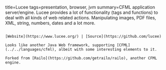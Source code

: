 title=Lucee
tags=presentation, browser, jvm
summary=CFML application server/engine. Lucee provides a lot of functionality (tags and functions) to deal with all kinds of web related actions. Manipulating images, PDF files, XML, string, numbers, dates and a lot more.
~~~~~~

[Website](https://www.lucee.org/) | [Source](https://github.com/lucee)

Looks like another Java Web framework, supporting [CFML](../../languages/cfml), albeit with some interesting elements to it.

Forked from [Railo](https://github.com/getrailo/railo), another CFML engine.

